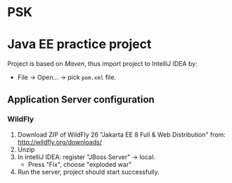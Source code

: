 # PSK
# Java EE practice project
Project is based on *Maven*, thus import project to IntelliJ IDEA by:
* File -> Open... -> pick `pom.xml` file.

## Application Server configuration

### WildFly

1. Download ZIP of WildFly 26 "Jakarta EE 8 Full & Web Distribution" from: http://wildfly.org/downloads/
2. Unzip
3. In IntelliJ IDEA: register "JBoss Server" -> local:
    * Press "Fix", choose "exploded war"
4. Run the server, project should start successfully.
